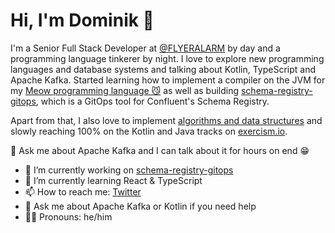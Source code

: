 # Hi, I'm Dominik 👋

I'm a Senior Full Stack Developer at [@FLYERALARM](https://www.flyeralarm.com) by day and a programming language tinkerer by night. I love to explore new programming languages and database systems and talking about Kotlin, TypeScript and Apache Kafka. 
Started learning how to implement a compiler on the JVM for my [Meow programming language 😼](https://github.com/domnikl/meow-lang) as well as building [schema-registry-gitops](https://github.com/domnikl/schema-registry-gitops), which is a GitOps tool for Confluent's Schema Registry.

Apart from that, I also love to implement [algorithms and data structures](https://github.com/domnikl/algorithms-and-data-structures) and slowly reaching 100% on the Kotlin and Java tracks on [exercism.io](https://exercism.io).

💬 Ask me about Apache Kafka and I can talk about it for hours on end 😁

- 🔭 I’m currently working on [schema-registry-gitops](https://github.com/domnikl/schema-registry-gitops)
- 🌱 I’m currently learning React & TypeScript
- 📫 How to reach me: [Twitter](https://twitter.com/domnikl)
- 💬 Ask me about Apache Kafka or Kotlin if you need help
- 👨‍💻 Pronouns: he/him
